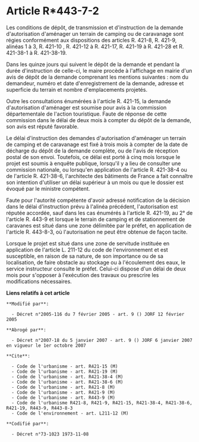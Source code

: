 # Article R*443-7-2

Les conditions de dépôt, de transmission et d'instruction de la demande d'autorisation d'aménager un terrain de camping ou de
caravanage sont régies conformément aux dispositions des articles R. 421-8, R. 421-9, alinéas 1 à 3, R. 421-10 , R. 421-12 à
R. 421-17, R. 421-19 à R. 421-28 et R. 421-38-1 à R. 421-38-19.

Dans les quinze jours qui suivent le dépôt de la demande et pendant la durée d'instruction de celle-ci, le maire procède à
l'affichage en mairie d'un avis de dépôt de la demande comprenant les mentions suivantes : nom du demandeur, numéro et date
d'enregistrement de la demande, adresse et superficie du terrain et nombre d'emplacements projetés.

Outre les consultations énumérées à l'article R. 421-15, la demande d'autorisation d'aménager est soumise pour avis à la
commission départementale de l'action touristique. Faute de réponse de cette commission dans le délai de deux mois à compter
du dépôt de la demande, son avis est réputé favorable.

Le délai d'instruction des demandes d'autorisation d'aménager un terrain de camping et de caravanage est fixé à trois mois à
compter de la date de décharge du dépôt de la demande complète, ou de l'avis de réception postal de son envoi. Toutefois, ce
délai est porté à cinq mois lorsque le projet est soumis à enquête publique, lorsqu'il y a lieu de consulter une commission
nationale, ou lorsqu'en application de l'article R. 421-38-4 ou de l'article R. 421-38-6, l'architecte des bâtiments de
France a fait connaître son intention d'utiliser un délai supérieur à un mois ou que le dossier est évoqué par le ministre
compétent.

Faute pour l'autorité compétente d'avoir adressé notification de la décision dans le délai d'instruction prévu à l'alinéa
précédent, l'autorisation est réputée accordée, sauf dans les cas énumérés à l'article R. 421-19, au 2° de l'article R. 443-9
et lorsque le terrain de camping et de stationnement de caravanes est situé dans une zone délimitée par le préfet, en
application de l'article R. 443-8-3, où l'autorisation ne peut être obtenue de façon tacite.

Lorsque le projet est situé dans une zone de servitude instituée en application de l'article L. 211-12 du code de
l'environnement et est susceptible, en raison de sa nature, de son importance ou de sa localisation, de faire obstacle au
stockage ou à l'écoulement des eaux, le service instructeur consulte le préfet. Celui-ci dispose d'un délai de deux mois pour
s'opposer à l'exécution des travaux ou prescrire les modifications nécessaires.

**Liens relatifs à cet article**

	**Modifié par**:

	  - Décret n°2005-116 du 7 février 2005 - art. 9 () JORF 12 février 2005

	**Abrogé par**:

	  - Décret n°2007-18 du 5 janvier 2007 - art. 9 () JORF 6 janvier 2007 en vigueur le 1er octobre 2007

	**Cite**:

	  - Code de l'urbanisme - art. R421-15 (M)
	  - Code de l'urbanisme - art. R421-19 (M)
	  - Code de l'urbanisme - art. R421-38-4 (M)
	  - Code de l'urbanisme - art. R421-38-6 (M)
	  - Code de l'urbanisme - art. R421-8 (M)
	  - Code de l'urbanisme - art. R421-9 (M)
	  - Code de l'urbanisme - art. R443-9 (M)
	  - Code de l'urbanisme R421-8, R421-9, R421-15, R421-38-4, R421-38-6, R421-19, R443-9, R443-8-3
	  - Code de l'environnement - art. L211-12 (M)

	**Codifié par**:

	  - Décret n°73-1023 1973-11-08

